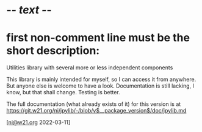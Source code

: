 # -*- text -*-
# first non-comment line must be the short description:
Utilities library with several more or less independent components

This library is mainly intended for myself, so I can access it from
anywhere. But anyone else is welcome to have a look. Documentation
is still lacking, I know, but that shall change. Testing is better.

The full documentation (what already exists of it) for this version
is at
<https://git.w21.org/ni/jpylib/-/blob/v$__package_version$/doc/jpylib.md>

[ni@w21.org 2022-03-11]
